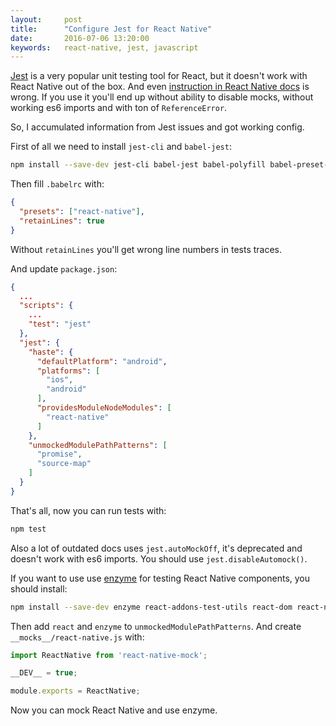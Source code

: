 ```yaml
---
layout:     post
title:      "Configure Jest for React Native"
date:       2016-07-06 13:20:00
keywords:   react-native, jest, javascript
---
```


[Jest](https://facebook.github.io/jest/) is a very popular unit testing tool for React, but it doesn't work
with React Native out of the box. And even [instruction in React Native docs](https://facebook.github.io/react-native/docs/testing.html#jest-tests)
is wrong. If you use it you'll end up without ability to disable mocks, without
working es6 imports and with ton of `ReferenceError`.

So, I accumulated information from Jest issues and got working config.
 
First of all we need to install `jest-cli` and `babel-jest`:
 
~~~bash
npm install --save-dev jest-cli babel-jest babel-polyfill babel-preset-react-native
~~~

Then fill `.babelrc` with:

~~~json
{
  "presets": ["react-native"],
  "retainLines": true
}
~~~

Without `retainLines` you'll get wrong line numbers in tests traces.

And update `package.json`:

~~~json
{
  ...
  "scripts": {
    ...
    "test": "jest"
  },
  "jest": {
    "haste": {
      "defaultPlatform": "android",
      "platforms": [
        "ios",
        "android"
      ],
      "providesModuleNodeModules": [
        "react-native"
      ]
    },
    "unmockedModulePathPatterns": [
      "promise",
      "source-map"
    ]
  }
}
~~~

That's all, now you can run tests with:

~~~bash
npm test
~~~

Also a lot of outdated docs uses `jest.autoMockOff`, it's deprecated and doesn't
work with es6 imports. You should use `jest.disableAutomock()`.

If you want to use use [enzyme](https://github.com/airbnb/enzyme) for testing React Native components, you should install:

~~~bash
npm install --save-dev enzyme react-addons-test-utils react-dom react-native-mock
~~~

Then add `react` and `enzyme` to `unmockedModulePathPatterns`. And create `__mocks__/react-native.js` with:

~~~javascript
import ReactNative from 'react-native-mock';

__DEV__ = true;

module.exports = ReactNative;
~~~

Now you can mock React Native and use enzyme.